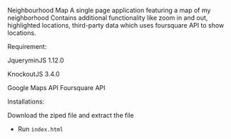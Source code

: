 Neighbourhood Map
A single page application featuring a map of my neighborhood 
Contains additional functionality like zoom in and out, highlighted locations, third-party data which uses foursquare API to show locations. 


Requirement:


JqueryminJS 1.12.0

KnockoutJS 3.4.0

Google Maps API
Foursquare API



Installations:

Download the ziped file and extract the file
- Run `index.html` 
